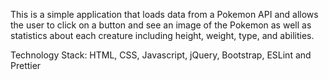 This is a simple application that loads data from a Pokemon API and allows the user to click on a button and see an image of the Pokemon as well as statistics about each creature including height, weight, type, and abilities.

Technology Stack: HTML, CSS, Javascript, jQuery, Bootstrap, ESLint and Prettier
